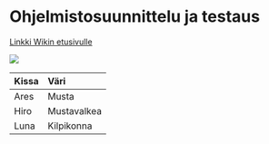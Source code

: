 # Ohjelmistosuunnittelu ja testaus

[Linkki Wikin etusivulle](https://github.com/Gilyan/Ohjelmistosuunnittelu-ja-testaus/wiki)

![](http://www.oleoo.com.br/wp-content/uploads/2016/11/gato.jpg)

| Kissa | Väri |
|:--|:--|
| Ares | Musta |
| Hiro | Mustavalkea |
| Luna | Kilpikonna |
